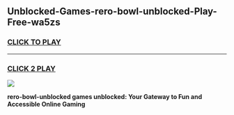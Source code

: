 
## Unblocked-Games-rero-bowl-unblocked-Play-Free-wa5zs
<h3>
<a href="https://premium76.site?title=rero-bowl-unblocked&ref=18A1">CLICK TO PLAY</a></h3>
<hr>

<h3>
<a href="https://premium76.site?title=rero-bowl-unblocked&ref=18A1">CLICK 2 PLAY</a>
  
</h3>

<a href="https://premium76.site?title=rero-bowl-unblocked&ref=18A1"><img src="https://clearcache.store/games.png"></a>


**rero-bowl-unblocked games unblocked: Your Gateway to Fun and Accessible Online Gaming**
